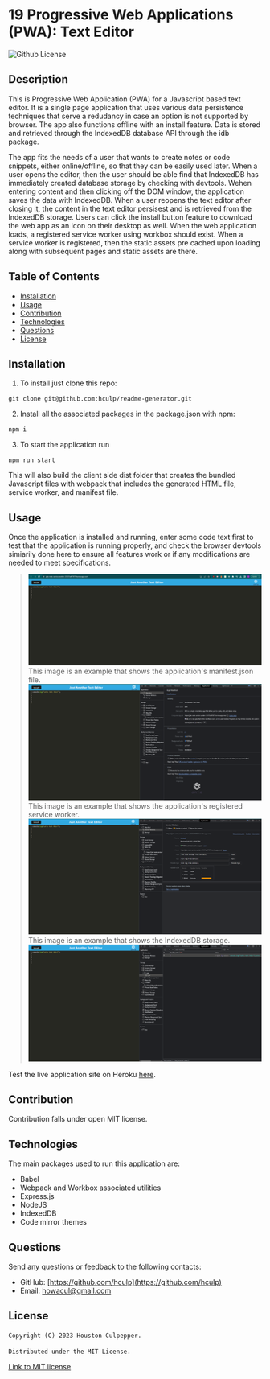# 19 Progressive Web Applications (PWA): Text Editor

![Github License](https://img.shields.io/badge/license-MIT-brightgreen)

## Description

This is Progressive Web Application (PWA) for a Javascript based text editor. It is a single page application that uses various data persistence techniques that serve a redudancy in case an option is not supported by browser.
The app also functions offline with an install feature. Data is stored and retrieved through the IndexedDB database API through the idb package.

The app fits the needs of a user that wants to create notes or code snippets, either online/offline, so that they can be easily used later. When a user opens the editor, then the user should be able find that IndexedDB has immediately created database storage by checking with devtools. Wehen entering content and then clicking off the DOM window, the application saves the data with IndexedDB. When a user reopens the text editor after closing it, the content in the text editor persisest and is retrieved from the IndexedDB storage. Users can click the install button feature to download the web app as an icon on their desktop as well. When the web application loads, a registered service worker using workbox should exist. When a service worker is registered, then the static assets pre cached upon loading along with subsequent pages and static assets are there.

## Table of Contents

- [Installation](#installation)
- [Usage](#usage)
- [Contribution](#contribution)
- [Technologies](#technologies)
- [Questions](#questions)
- [License](#license)

## Installation

1. To install just clone this repo:

```
git clone git@github.com:hculp/readme-generator.git
```

2. Install all the associated packages in the package.json with npm:

```
npm i
```

3. To start the application run

```
npm run start
```

This will also build the client side dist folder that creates the bundled Javascript files with webpack that includes the generated HTML file, service worker, and manifest file.

## Usage

Once the application is installed and running, enter some code text first to test that the application is running properly, and check the browser devtools simiarily done here to ensure all features work or if any modifications are needed to meet specifications.

> ![](./assets/images/PWA-JATE-test-text.png)
> This image is an example that shows the application's manifest.json file.
> ![](./assets/images/PWA-JATE-manifest-test.png)
> This image is an example that shows the application's registered service worker.
> ![](./assets/images/PWA-JATE-service-worker-test.png)
> This image is an example that shows the IndexedDB storage.
> ![](./assets/images/PWA-JATE-storage-test.png)

Test the live application site on Heroku [here](https://jate-note-service-worker-23337a467075.herokuapp.com/).

## Contribution

Contribution falls under open MIT license.

## Technologies

The main packages used to run this application are:

- Babel
- Webpack and Workbox associated utilities
- Express.js
- NodeJS
- IndexedDB
- Code mirror themes

## Questions

Send any questions or feedback to the following contacts:

- GitHub: [https://github.com/hculp](https://github.com/hculp)
- Email: [howacul@gmail.com](mailto:howacul@gmail.com)

## License

    Copyright (C) 2023 Houston Culpepper.

    Distributed under the MIT License.

[Link to MIT license](https://choosealicense.com/licenses/mit)
